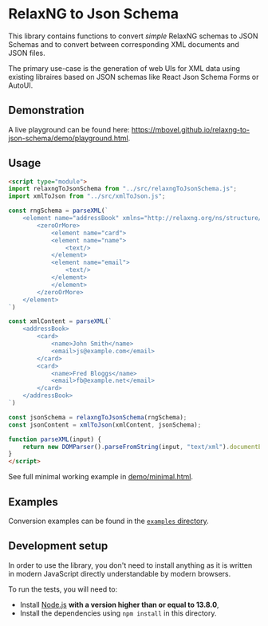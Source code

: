 # RelaxNG to Json Schema

This library contains functions to convert *simple* RelaxNG schemas to JSON Schemas and to convert between corresponding XML documents and JSON files. 

The primary use-case is the generation of web UIs for XML data using existing libraires based on JSON schemas like React Json Schema Forms or AutoUI.

## Demonstration

A live playground can be found here: <https://mbovel.github.io/relaxng-to-json-schema/demo/playground.html>.

## Usage

```html
<script type="module">
import relaxngToJsonSchema from "../src/relaxngToJsonSchema.js";
import xmlToJson from "../src/xmlToJson.js";

const rngSchema = parseXML(`
	<element name="addressBook" xmlns="http://relaxng.org/ns/structure/1.0">
		<zeroOrMore>
			<element name="card">
			<element name="name">
				<text/>
			</element>
			<element name="email">
				<text/>
			</element>
			</element>
		</zeroOrMore>
	</element>
`)

const xmlContent = parseXML(`
	<addressBook>
		<card>
			<name>John Smith</name>
			<email>js@example.com</email>
		</card>
		<card>
			<name>Fred Bloggs</name>
			<email>fb@example.net</email>
		</card>
	</addressBook>
`)

const jsonSchema = relaxngToJsonSchema(rngSchema);
const jsonContent = xmlToJson(xmlContent, jsonSchema);

function parseXML(input) {
	return new DOMParser().parseFromString(input, "text/xml").documentElement;
}
</script>
```

See full minimal working example in [demo/minimal.html](https://github.com/mbovel/relaxng-to-json-schema/blob/master/demo/minimal.html).

## Examples

Conversion examples can be found in the [`examples` directory](https://github.com/mbovel/relaxng-to-json-schema/tree/master/examples).

## Development setup

In order to use the library, you don't need to install anything as it is written in modern JavaScript directly understandable by modern browsers.

To run the tests, you will need to:

- Install [Node.js](https://nodejs.org/en/) **with a version higher than or equal to 13.8.0**,
- Install the dependencies using `npm install` in this directory.
